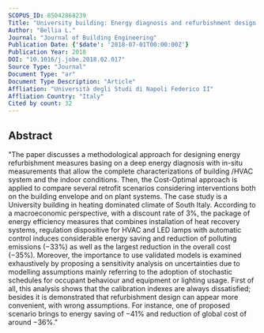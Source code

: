 ```yaml
---
SCOPUS_ID: 85042868239
Title: "University building: Energy diagnosis and refurbishment design with cost-optimal approach. Discussion about the effect of numerical modelling assumptions"
Author: "Bellia L."
Journal: "Journal of Building Engineering"
Publication Date: {'$date': '2018-07-01T00:00:00Z'}
Publication Year: 2018
DOI: "10.1016/j.jobe.2018.02.017"
Source Type: "Journal"
Document Type: "ar"
Document Type Description: "Article"
Affliation: "Università degli Studi di Napoli Federico II"
Affliation Country: "Italy"
Cited by count: 32
---
```


## Abstract
"The paper discusses a methodological approach for designing energy refurbishment measures basing on a deep energy diagnosis with in-situ measurements that allow the complete characterizations of building /HVAC system and the indoor conditions. Then, the Cost-Optimal approach is applied to compare several retrofit scenarios considering interventions both on the building envelope and on plant systems. The case study is a University building in heating dominated climate of South Italy. According to a macroeconomic perspective, with a discount rate of 3%, the package of energy efficiency measures that combines installation of heat recovery systems, regulation dispositive for HVAC and LED lamps with automatic control induces considerable energy saving and reduction of polluting emissions (−33%) as well as the largest reduction in the overall cost (−35%). Moreover, the importance to use validated models is examined exhaustively by proposing a sensitivity analysis on uncertainties due to modelling assumptions mainly referring to the adoption of stochastic schedules for occupant behaviour and equipment or lighting usage. First of all, this analysis shows that the calibration indexes are always dissatisfied; besides it is demonstrated that refurbishment design can appear more convenient, with wrong assumptions. For instance, one of proposed scenario brings to energy saving of −41% and reduction of global cost of around −36%."
